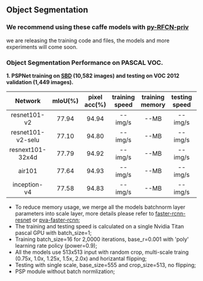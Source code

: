 ## Object Segmentation

### We recommend using these caffe models with [py-RFCN-priv](https://github.com/soeaver/py-RFCN-priv)
we are releasing the training code and files, the models and more experiments will come soon.

### Object Segmentation Performance on PASCAL VOC.
**1. PSPNet training on [SBD](http://home.bharathh.info/pubs/pdfs/BharathICCV2011.pdf) (10,582 images) and testing on VOC 2012 validation (1,449 images).**

 Network|mIoU(%)|pixel acc(%)|training<br/>speed|training<br/>memory|testing<br/>speed|testing<br/>memory
 :---:|:---:|:---:|:---:|:---:|:---:|:---:
 resnet101-v2| 77.94 | 94.94 | -- img/s | --MB | -- img/s | --MB
 resnet101-v2-selu| 77.10 | 94.80 | -- img/s | --MB | -- img/s | --MB
 resnext101-32x4d| 77.79 | 94.92 | -- img/s | --MB | -- img/s | --MB
 air101| 77.64 | 94.93 | -- img/s | --MB | -- img/s | --MB
 inception-v4| 77.58 | 94.83 | -- img/s | --MB | -- img/s | --MB
 - To reduce memory usage, we merge all the models batchnorm layer parameters into scale layer, more details please refer to [faster-rcnn-resnet](https://github.com/Eniac-Xie/faster-rcnn-resnet#modification) or [pva-faster-rcnn](https://github.com/sanghoon/pva-faster-rcnn/blob/master/tools/gen_merged_model.py);
 - The training and testing speed is calculated on a single Nvidia Titan pascal GPU with batch_size=1;
 - Training batch_size=16 for 2,0000 iterations, base_r=0.001 with 'poly' learning rate policy (power=0.9);
 - All the models use 513x513 input with random crop, multi-scale traing (0.75x, 1.0x, 1.25x, 1.5x, 2.0x) and horizantal flipping;
 - Testing with single scale, base_size=555 and crop_size=513, no flipping;
 - PSP module without batch normlization;
